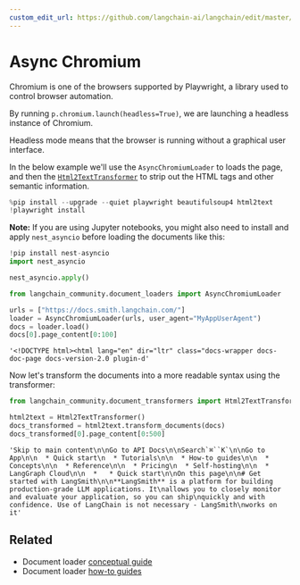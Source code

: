 ```yaml
---
custom_edit_url: https://github.com/langchain-ai/langchain/edit/master/docs/docs/integrations/document_loaders/async_chromium.ipynb
---
```

# Async Chromium

Chromium is one of the browsers supported by Playwright, a library used to control browser automation. 

By running `p.chromium.launch(headless=True)`, we are launching a headless instance of Chromium. 

Headless mode means that the browser is running without a graphical user interface.

In the below example we'll use the `AsyncChromiumLoader` to loads the page, and then the [`Html2TextTransformer`](/docs/integrations/document_transformers/html2text/) to strip out the HTML tags and other semantic information.


```python
%pip install --upgrade --quiet playwright beautifulsoup4 html2text
!playwright install
```

**Note:** If you are using Jupyter notebooks, you might also need to install and apply `nest_asyncio` before loading the documents like this:


```python
!pip install nest-asyncio
import nest_asyncio

nest_asyncio.apply()
```


```python
from langchain_community.document_loaders import AsyncChromiumLoader

urls = ["https://docs.smith.langchain.com/"]
loader = AsyncChromiumLoader(urls, user_agent="MyAppUserAgent")
docs = loader.load()
docs[0].page_content[0:100]
```



```output
'<!DOCTYPE html><html lang="en" dir="ltr" class="docs-wrapper docs-doc-page docs-version-2.0 plugin-d'
```


Now let's transform the documents into a more readable syntax using the transformer:


```python
from langchain_community.document_transformers import Html2TextTransformer

html2text = Html2TextTransformer()
docs_transformed = html2text.transform_documents(docs)
docs_transformed[0].page_content[0:500]
```



```output
'Skip to main content\n\nGo to API Docs\n\nSearch`⌘``K`\n\nGo to App\n\n  * Quick start\n  * Tutorials\n\n  * How-to guides\n\n  * Concepts\n\n  * Reference\n\n  * Pricing\n  * Self-hosting\n\n  * LangGraph Cloud\n\n  *   * Quick start\n\nOn this page\n\n# Get started with LangSmith\n\n**LangSmith** is a platform for building production-grade LLM applications. It\nallows you to closely monitor and evaluate your application, so you can ship\nquickly and with confidence. Use of LangChain is not necessary - LangSmith\nworks on it'
```



## Related

- Document loader [conceptual guide](/docs/concepts/#document-loaders)
- Document loader [how-to guides](/docs/how_to/#document-loaders)
